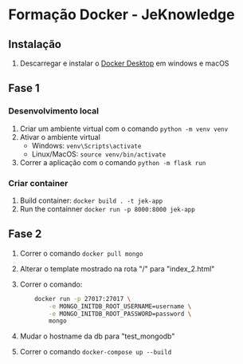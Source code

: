 # Formação Docker - JeKnowledge

## Instalação

1. Descarregar e instalar o [Docker Desktop](https://www.docker.com/products/docker-desktop/) em windows e macOS

## Fase 1

### Desenvolvimento local

1. Criar um ambiente virtual com o comando `python -m venv venv`
2. Ativar o ambiente virtual
    - Windows: `venv\Scripts\activate`
    - Linux/MacOS: `source venv/bin/activate`
3. Correr a aplicação com o comando `python -m flask run`

### Criar container

1. Build container: `docker build . -t jek-app`
2. Run the containner `docker run -p 8000:8000 jek-app`

## Fase 2

1. Correr o comando `docker pull mongo`
2. Alterar o template mostrado na rota "/" para "index_2.html"
3. Correr o comando:

    ```bash
        docker run -p 27017:27017 \
            -e MONGO_INITDB_ROOT_USERNAME=username \
            -e MONGO_INITDB_ROOT_PASSWORD=password \
            mongo
    ```

4. Mudar o hostname da db para "test_mongodb"
5. Correr o comando `docker-compose up --build`

